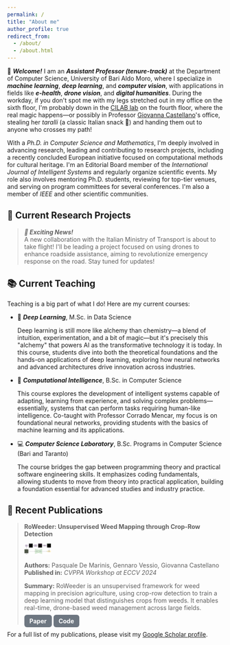 ```yaml
---
permalink: /
title: "About me"
author_profile: true
redirect_from: 
  - /about/
  - /about.html
---
```


👋 ***Welcome!*** I am an ***Assistant Professor (tenure-track)*** at the Department of Computer Science, University of Bari Aldo Moro, where I specialize in ***machine learning***, ***deep learning***, and ***computer vision***, with applications in fields like ***e-health***, ***drone vision***, and ***digital humanities***. During the workday, if you don't spot me with my legs stretched out in my office on the sixth floor, I'm probably down in the [CILAB lab](https://sites.google.com/site/cilabuniba/home) on the fourth floor, where the real magic happens—or possibly in Professor [Giovanna Castellano](https://sites.google.com/site/cilabuniba/people/giovanna-castellano)'s office, stealing her *taralli* (a classic Italian snack 🥨) and handing them out to anyone who crosses my path!

With a *Ph.D. in Computer Science and Mathematics*, I'm deeply involved in advancing research, leading and contributing to research projects, including a recently concluded European initiative focused on computational methods for cultural heritage. I'm an Editorial Board member of the *International Journal of Intelligent Systems* and regularly organize scientific events. My role also involves mentoring Ph.D. students, reviewing for top-tier venues, and serving on program committees for several conferences. I'm also a member of *IEEE* and other scientific communities.

## 🚀 Current Research Projects

> ***🔔 Exciting News!***  
> A new collaboration with the Italian Ministry of Transport is about to take flight! I'll be leading a project focused on using drones to enhance roadside assistance, aiming to revolutionize emergency response on the road. Stay tuned for updates!

## 📚 Current Teaching
Teaching is a big part of what I do! Here are my current courses:
* 🧠 ***Deep Learning***, M.Sc. in Data Science
  
  Deep learning is still more like alchemy than chemistry—a blend of intuition, experimentation, and a bit of magic—but it's precisely this "alchemy" that powers AI as the transformative technology it is today. In this course, students dive into both the theoretical foundations and the hands-on applications of deep learning, exploring how neural networks and advanced architectures drive innovation across industries. 

* 🤖 ***Computational Intelligence***, B.Sc. in Computer Science

  This course explores the development of intelligent systems capable of adapting, learning from experience, and solving complex problems—essentially, systems that can perform tasks requiring human-like intelligence. Co-taught with Professor Corrado Mencar, my focus is on foundational neural networks, providing students with the basics of machine learning and its applications.

* 💻 ***Computer Science Laboratory***, B.Sc. Programs in Computer Science (Bari and Taranto)

  The course bridges the gap between programming theory and practical software engineering skills. It emphasizes coding fundamentals, allowing students to move from theory into practical application, building a foundation essential for advanced studies and industry practice.

## 📝 Recent Publications

> **RoWeeder: Unsupervised Weed Mapping through Crop-Row Detection**
> 
> <img src="images\roweeder.png" alt="RoWeeder Image" height="25px"/>
> 
> **Authors:** Pasquale De Marinis, Gennaro Vessio, Giovanna Castellano  
> **Published in:** *CVPPA Workshop at ECCV 2024*  
> 
> **Summary:** RoWeeder is an unsupervised framework for weed mapping in precision agriculture, using crop-row detection to train a deep learning model that distinguishes crops from weeds. It enables real-time, drone-based weed management across large fields.
> 
> <a href="https://arxiv.org/abs/2410.04983" style="padding:6px 12px; background-color:#6e7781; color:white; text-decoration:none; border-radius:6px; font-weight:bold;">Paper</a>
> <a href="https://github.com/pasqualedem/RoWeeder" style="padding:6px 12px; background-color:#6e7781; color:white; text-decoration:none; border-radius:6px; font-weight:bold;">Code</a>

For a full list of my publications, please visit my [Google Scholar profile](https://scholar.google.it/citations?user=KyQe9EgAAAAJ&hl).



<!-- This is the front page of a website that is powered by the [Academic Pages template](https://github.com/academicpages/academicpages.github.io) and hosted on GitHub pages. [GitHub pages](https://pages.github.com) is a free service in which websites are built and hosted from code and data stored in a GitHub repository, automatically updating when a new commit is made to the repository. This template was forked from the [Minimal Mistakes Jekyll Theme](https://mmistakes.github.io/minimal-mistakes/) created by Michael Rose, and then extended to support the kinds of content that academics have: publications, talks, teaching, a portfolio, blog posts, and a dynamically-generated CV. You can fork [this template](https://github.com/academicpages/academicpages.github.io) right now, modify the configuration and markdown files, add your own PDFs and other content, and have your own site for free, with no ads!

A data-driven personal website
======
Like many other Jekyll-based GitHub Pages templates, Academic Pages makes you separate the website's content from its form. The content & metadata of your website are in structured markdown files, while various other files constitute the theme, specifying how to transform that content & metadata into HTML pages. You keep these various markdown (.md), YAML (.yml), HTML, and CSS files in a public GitHub repository. Each time you commit and push an update to the repository, the [GitHub pages](https://pages.github.com/) service creates static HTML pages based on these files, which are hosted on GitHub's servers free of charge.

Many of the features of dynamic content management systems (like Wordpress) can be achieved in this fashion, using a fraction of the computational resources and with far less vulnerability to hacking and DDoSing. You can also modify the theme to your heart's content without touching the content of your site. If you get to a point where you've broken something in Jekyll/HTML/CSS beyond repair, your markdown files describing your talks, publications, etc. are safe. You can rollback the changes or even delete the repository and start over - just be sure to save the markdown files! Finally, you can also write scripts that process the structured data on the site, such as [this one](https://github.com/academicpages/academicpages.github.io/blob/master/talkmap.ipynb) that analyzes metadata in pages about talks to display [a map of every location you've given a talk](https://academicpages.github.io/talkmap.html).

Getting started
======
1. Register a GitHub account if you don't have one and confirm your e-mail (required!)
1. Fork [this template](https://github.com/academicpages/academicpages.github.io) by clicking the "Use this template" button in the top right. 
1. Go to the repository's settings (rightmost item in the tabs that start with "Code", should be below "Unwatch"). Rename the repository "[your GitHub username].github.io", which will also be your website's URL.
1. Set site-wide configuration and create content & metadata (see below -- also see [this set of diffs](http://archive.is/3TPas) showing what files were changed to set up [an example site](https://getorg-testacct.github.io) for a user with the username "getorg-testacct")
1. Upload any files (like PDFs, .zip files, etc.) to the files/ directory. They will appear at https://[your GitHub username].github.io/files/example.pdf.  
1. Check status by going to the repository settings, in the "GitHub pages" section

Site-wide configuration
------
The main configuration file for the site is in the base directory in [_config.yml](https://github.com/academicpages/academicpages.github.io/blob/master/_config.yml), which defines the content in the sidebars and other site-wide features. You will need to replace the default variables with ones about yourself and your site's github repository. The configuration file for the top menu is in [_data/navigation.yml](https://github.com/academicpages/academicpages.github.io/blob/master/_data/navigation.yml). For example, if you don't have a portfolio or blog posts, you can remove those items from that navigation.yml file to remove them from the header. 

Create content & metadata
------
For site content, there is one markdown file for each type of content, which are stored in directories like _publications, _talks, _posts, _teaching, or _pages. For example, each talk is a markdown file in the [_talks directory](https://github.com/academicpages/academicpages.github.io/tree/master/_talks). At the top of each markdown file is structured data in YAML about the talk, which the theme will parse to do lots of cool stuff. The same structured data about a talk is used to generate the list of talks on the [Talks page](https://academicpages.github.io/talks), each [individual page](https://academicpages.github.io/talks/2012-03-01-talk-1) for specific talks, the talks section for the [CV page](https://academicpages.github.io/cv), and the [map of places you've given a talk](https://academicpages.github.io/talkmap.html) (if you run this [python file](https://github.com/academicpages/academicpages.github.io/blob/master/talkmap.py) or [Jupyter notebook](https://github.com/academicpages/academicpages.github.io/blob/master/talkmap.ipynb), which creates the HTML for the map based on the contents of the _talks directory).

**Markdown generator**

The repository includes [a set of Jupyter notebooks](https://github.com/academicpages/academicpages.github.io/tree/master/markdown_generator
) that converts a CSV containing structured data about talks or presentations into individual markdown files that will be properly formatted for the Academic Pages template. The sample CSVs in that directory are the ones I used to create my own personal website at stuartgeiger.com. My usual workflow is that I keep a spreadsheet of my publications and talks, then run the code in these notebooks to generate the markdown files, then commit and push them to the GitHub repository.

How to edit your site's GitHub repository
------
Many people use a git client to create files on their local computer and then push them to GitHub's servers. If you are not familiar with git, you can directly edit these configuration and markdown files directly in the github.com interface. Navigate to a file (like [this one](https://github.com/academicpages/academicpages.github.io/blob/master/_talks/2012-03-01-talk-1.md) and click the pencil icon in the top right of the content preview (to the right of the "Raw | Blame | History" buttons). You can delete a file by clicking the trashcan icon to the right of the pencil icon. You can also create new files or upload files by navigating to a directory and clicking the "Create new file" or "Upload files" buttons. 

Example: editing a markdown file for a talk
![Editing a markdown file for a talk](/images/editing-talk.png)

For more info
------
More info about configuring Academic Pages can be found in [the guide](https://academicpages.github.io/markdown/), the [growing wiki](https://github.com/academicpages/academicpages.github.io/wiki), and you can always [ask a question on GitHub](https://github.com/academicpages/academicpages.github.io/discussions). The [guides for the Minimal Mistakes theme](https://mmistakes.github.io/minimal-mistakes/docs/configuration/) (which this theme was forked from) might also be helpful. -->
